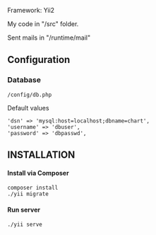 Framework: Yii2

My code in "/src" folder.

Sent mails in "/runtime/mail"

Configuration
------------

### Database
~~~
/config/db.php
~~~
Default values
~~~
'dsn' => 'mysql:host=localhost;dbname=chart',
'username' => 'dbuser',
'password' => 'dbpasswd',
~~~

INSTALLATION
------------

#### Install via Composer
~~~
composer install
./yii migrate
~~~

#### Run server
~~~
./yii serve
~~~
